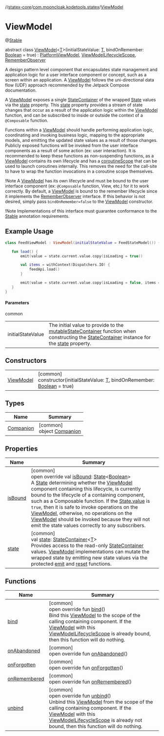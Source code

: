 //[statex-core](../../../index.md)/[com.mooncloak.kodetools.statex](../index.md)/[ViewModel](index.md)

# ViewModel

@[Stable](https://developer.android.com/reference/kotlin/androidx/compose/runtime/Stable.html)

abstract class [ViewModel](index.md)&lt;[T](index.md)&gt;(initialStateValue: [T](index.md), bindOnRemember: [Boolean](https://kotlinlang.org/api/latest/jvm/stdlib/kotlin/-boolean/index.html) = true) : [PlatformViewModel](../-platform-view-model/index.md), [ViewModelLifecycleScope](../-view-model-lifecycle-scope/index.md), [RememberObserver](https://developer.android.com/reference/kotlin/androidx/compose/runtime/RememberObserver.html)

A design pattern level component that encapsulates state management and application logic for a user interface component or concept, such as a screen within an application. A [ViewModel](index.md) follows the uni-directional data flow (UDF) approach recommended by the Jetpack Compose documentation.

A [ViewModel](index.md) exposes a single [StateContainer](../-state-container/index.md) of the wrapped [State](https://developer.android.com/reference/kotlin/androidx/compose/runtime/State.html) values via the [state](state.md) property. This [state](state.md) property provides a stream of state changes that occur as a result of the application logic within the [ViewModel](index.md) function, and can be subscribed to inside or outside the context of a `@Composable` function.

Functions within a [ViewModel](index.md) should handle performing application logic, coordinating and invoking business logic, mapping to the appropriate models, and emitting the updated state values as a result of those changes. Publicly exposed functions will be invoked from the user interface components as a result of some action (ex: user interaction). It is recommended to keep these functions as non-suspending functions, as a [ViewModel](index.md) contains its own lifecycle and has a [coroutineScope](../../../../statex-core/com.mooncloak.kodetools.statex/-view-model/coroutine-scope.md) that can be used to launch coroutines internally. This removes the need for the call-site to have to wrap the function invocations in a coroutine scope themselves.

!Note A [ViewModel](index.md) has its own lifecycle and must be bound to the user interface component (ex: `@Composable` function, View, etc.) for it to work correctly. By default, a [ViewModel](index.md) is bound to the remember lifecycle since it implements the [RememberObserver](https://developer.android.com/reference/kotlin/androidx/compose/runtime/RememberObserver.html) interface. If this behavior is not desired, simply pass `bindOnRemember=false` to the [ViewModel](index.md) constructor.

!Note Implementations of this interface must guarantee conformance to the [Stable](https://developer.android.com/reference/kotlin/androidx/compose/runtime/Stable.html) annotation requirements.

## Example Usage

```kotlin
class FeedViewModel : ViewModel(initialStateValue = FeedStateModel()) {

   fun load() {
       emit(value = state.current.value.copy(isLoading = true))

       val items = withContext(Dispatchers.IO) {
           feedApi.load()
       }

       emit(value = state.current.value.copy(isLoading = false, items = items))
   }
}
```

#### Parameters

common

| | |
|---|---|
| initialStateValue | The initial value to provide to the [mutableStateContainer](../../../../statex-core/com.mooncloak.kodetools.statex/-view-model/mutable-state-container.md) function when constructing the [StateContainer](../-state-container/index.md) instance for the [state](state.md) property. |

## Constructors

| | |
|---|---|
| [ViewModel](-view-model.md) | [common]<br>constructor(initialStateValue: [T](index.md), bindOnRemember: [Boolean](https://kotlinlang.org/api/latest/jvm/stdlib/kotlin/-boolean/index.html) = true) |

## Types

| Name | Summary |
|---|---|
| [Companion](-companion/index.md) | [common]<br>object [Companion](-companion/index.md) |

## Properties

| Name | Summary |
|---|---|
| [isBound](is-bound.md) | [common]<br>open override val [isBound](is-bound.md): [State](https://developer.android.com/reference/kotlin/androidx/compose/runtime/State.html)&lt;[Boolean](https://kotlinlang.org/api/latest/jvm/stdlib/kotlin/-boolean/index.html)&gt;<br>A [State](https://developer.android.com/reference/kotlin/androidx/compose/runtime/State.html) determining whether the [ViewModel](index.md) component containing this lifecycle, is currently bound to the lifecycle of a containing component, such as a Composable function. If the [State.value](https://developer.android.com/reference/kotlin/androidx/compose/runtime/State.html#value--) is `true`, then it is safe to invoke operations on the [ViewModel](index.md), otherwise, no operations on the [ViewModel](index.md) should be invoked because they will not emit the state values correctly to any subscribers. |
| [state](state.md) | [common]<br>val [state](state.md): [StateContainer](../-state-container/index.md)&lt;[T](index.md)&gt;<br>Provides access to the read-only [StateContainer](../-state-container/index.md) values. [ViewModel](index.md) implementations can mutate the wrapped state by emitting new state values via the protected [emit](../../../../statex-core/com.mooncloak.kodetools.statex/-view-model/emit.md) and [reset](../../../../statex-core/com.mooncloak.kodetools.statex/-view-model/reset.md) functions. |

## Functions

| Name | Summary |
|---|---|
| [bind](bind.md) | [common]<br>open override fun [bind](bind.md)()<br>Bind this [ViewModel](index.md) to the scope of the calling containing component. If the [ViewModel](index.md) with this [ViewModelLifecycleScope](../-view-model-lifecycle-scope/index.md) is already bound, then this function will do nothing. |
| [onAbandoned](on-abandoned.md) | [common]<br>open override fun [onAbandoned](on-abandoned.md)() |
| [onForgotten](on-forgotten.md) | [common]<br>open override fun [onForgotten](on-forgotten.md)() |
| [onRemembered](on-remembered.md) | [common]<br>open override fun [onRemembered](on-remembered.md)() |
| [unbind](unbind.md) | [common]<br>open override fun [unbind](unbind.md)()<br>Unbind this [ViewModel](index.md) from the scope of the calling containing component. If the [ViewModel](index.md) with this [ViewModelLifecycleScope](../-view-model-lifecycle-scope/index.md) is already not bound, then this function will do nothing. |
